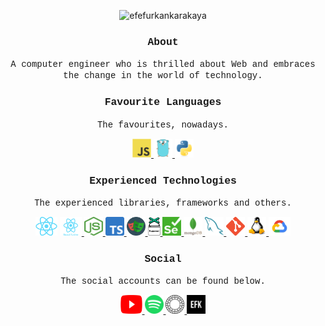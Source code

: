 <!-- <p align="center> <img src="./efk-logo.png" width=30 height=30 /> </p> -->

<!-- <p align="center">
</p> -->

<div name="stats" align="center">
   <p align="center"> 
      <img src="https://komarev.com/ghpvc/?username=efefurkankarakaya&label=Profile%20views&color=0e75b6&style=flat" alt="efefurkankarakaya" /> 
   </p>
</div>

<div id="about" align="center">
   <h3><font face="courier">About</font></h3>
   <p><font face="courier">A computer engineer who is thrilled about Web and embraces the change in the world of technology.</font></p>
</div>

<div id="favourite" align="center">
   <h3><font face="courier">Favourite Languages</font></h3>
   <p align="center"><font face="courier">The favourites, nowadays.</font></p>
   <div id="inner-favourite">
      <a href="https://developer.mozilla.org/en-US/docs/Web/JavaScript" target="_blank" rel="noreferrer"> 
         <img src="https://raw.githubusercontent.com/devicons/devicon/master/icons/javascript/javascript-original.svg" alt="javascript" width="30" height="30"/> 
      </a> 
      <a href="https://golang.org" target="_blank" rel="noreferrer"> 
         <img src="https://raw.githubusercontent.com/devicons/devicon/master/icons/go/go-original.svg" alt="go" width="30" height="30"/> 
      </a> 
      <a href="https://www.python.org" target="_blank" rel="noreferrer"> 
         <img src="https://raw.githubusercontent.com/devicons/devicon/master/icons/python/python-original.svg" alt="python" width="30" height="30"/> 
      </a> 
   </div>
</div>

<div id="experienced" align="center">
   <h3><font face="courier">Experienced Technologies</font></h3>
   <p align="center"><font face="courier">The experienced libraries, frameworks and others.</font></p>
   <div id="inner-experienced>
      <!-- Front-end Libraries & Frameworks -->
      <!-- NOTE: React is not a framework, a library but React Native is. -->
      <a href="https://react.dev/" target="_blank" rel="noreferrer"> 
         <img src="./logo/tech/react.png" alt="react" width="35" height="30"/> 
      </a>
      <a href="https://reactnative.dev/" target="_blank" rel="noreferrer"> 
         <img src="./logo/tech/react-native.svg" alt="react-native" width="35" height="30"/> 
      </a>
      <!-- Server / Runtime Environment -->
      <a href="https://nodejs.org/" target="_blank" rel="noreferrer"> 
         <img src="./logo/tech/nodejs.png" alt="node.js" width="30" height="30"/> 
      </a>
      <!-- Other Languages -->
      <a href="https://www.typescriptlang.org/" target="_blank" rel="noreferrer"> 
         <img src="./logo/tech/ts.png" alt="typescript" width="30" height="30"/> 
      </a>
      <!-- Automation -->
      <a href="https://playwright.dev/" target="_blank" rel="noreferrer"> 
         <img src="./logo/tech/playwright.png" alt="playwright" width="30" height="30"/> 
      </a>
      <a href="https://pptr.dev/" target="_blank" rel="noreferrer"> 
         <img src="./logo/tech/puppeteer.png" alt="puppeteer" width="20" height="30"/> 
      </a>
      <a href="https://selenium-python.readthedocs.io/index.html" target="_blank" rel="noreferrer"> 
         <img src="./logo/tech/selenium.png" alt="selenium" width="30" height="30"/> 
      </a>
      <!-- Databases -->
      <a href="https://www.mongodb.com/" target="_blank" rel="noreferrer"> 
         <img src="./logo/tech/mongodb3.png" alt="mongodb" width="30" height="30"/> 
      </a>
         <a href="https://www.mysql.com/" target="_blank" rel="noreferrer"> 
         <img src="./logo/tech/mysql.png" alt="mysql" width="30" height="30"/> 
      </a>
      <!-- Version Control Systems -->
      <a href="https://git-scm.com/" target="_blank" rel="noreferrer"> 
         <img src="./logo/tech/git.png" alt="git" width="30" height="30"/> 
      </a>
      <!-- Cloud -->
      <a href="https://github.com/torvalds/linux" target="_blank" rel="noreferrer"> 
         <img src="./logo/tech/linux.png" alt="linux" width="30" height="30"/> 
      </a>
      <a href="https://cloud.google.com/" target="_blank" rel="noreferrer"> 
         <img src="./logo/tech/gcloud2.png" alt="google-cloud" width="35" height="30"/> 
      </a>
   </div>
</div>

<div id="social" align="center">
   <h3><font face="courier">Social</font></h3>
   <p align="center"><font face="courier">The social accounts can be found below.</font></p>
   <div id="inner-social">
      <a href="https://youtube.com/@efefurkankarakaya" target="_blank" rel="noreferrer"> 
         <img src="./logo/social/youtube2.webp" alt="Efe on YouTube" width="35" height="30"/>
      <a href="https://sptfy.com/efefurkankarakaya" target="_blank" rel="noreferrer"> 
         <img src="./logo/social/spotify.webp" alt="Efe on Spotify" width="30" height="30"/> 
      </a>
         <a href="https://vsco.co/efefurkankarakaya" target="_blank" rel="noreferrer"> 
         <img src="./logo/social/vsco.png" alt="Efe on VSCO" width="30" height="30"/> 
      </a>
      <a href="https://efefurkankarakaya.com" target="_blank" rel="noreferrer"> 
         <img src="./logo/social/efk-logo.png" alt="EFK's personal website" width="30" height="30"> 
      </a>
   </div>
</div>

<!--
<p align="center"> <img src="https://komarev.com/ghpvc/?username=efefurkankarakaya&label=Profile%20views&color=4287f5&style=flat" alt="efefurkankarakaya" /> </p>
-->

<!--
<div align="center">
   <div class="nerd">
      <img src="https://img.shields.io/badge/Arch_Linux-1793D1?style=for-the-badge&logo=arch-linux&logoColor=white" />
   </div>

   <div class="languages">
      <img src="https://img.shields.io/badge/JavaScript-F7DF1E?style=for-the-badge&logo=javascript&logoColor=black" />
      <img src="https://img.shields.io/badge/Python-14354C?style=for-the-badge&logo=python&logoColor=white" />
      <img src="https://img.shields.io/badge/C%2B%2B-00599C?style=for-the-badge&logo=c%2B%2B&logoColor=white" />
   </div>

   <div>
      <img src="https://img.shields.io/badge/Node.js-43853D?style=for-the-badge&logo=node-dot-js&logoColor=white" />
      <img src="https://img.shields.io/badge/Docker-2CA5E0?style=for-the-badge&logo=docker&logoColor=white" />
      <img src="https://img.shields.io/badge/Selenium-43B02A?style=for-the-badge&logo=Selenium&logoColor=white" />
   </div>

   <div class="concepts">
      <img src="https://img.shields.io/badge/Shell_Script-121011?style=for-the-badge&logo=gnu-bash&logoColor=white" />
   </div>

   <div class="databases">
      <img src="https://img.shields.io/badge/MySQL-00000F?style=for-the-badge&logo=mysql&logoColor=white" />
      <img src="https://img.shields.io/badge/PostgreSQL-316192?style=for-the-badge&logo=postgresql&logoColor=white" />
   </div>

   <div class="text-editors">
      <img src="https://img.shields.io/badge/Visual_Studio_Code-0078D4?style=for-the-badge&logo=visual%20studio%20code&logoColor=white">
      <img src="https://img.shields.io/badge/Atom-66595C?style=for-the-badge&logo=Atom&logoColor=white">
   </div>

   <div class="social-media">
      <a href="https://hackerrank.com/efekarakaya"><img src="https://img.shields.io/badge/-Hackerrank-2EC866?style=for-the-badge&logo=HackerRank&logoColor=white" /></a>
      <a href="https://www.youtube.com/channel/UCuGX_0FRdNkDneDAjAWVu3g"><img src="https://img.shields.io/badge/YouTube-FF0000?style=for-the-badge&logo=youtube&logoColor=white" /></a>
      <a href="https://linkedin.com/in/efefurkankarakaya"><img src="https://img.shields.io/badge/LinkedIn-0077B5?style=for-the-badge&logo=linkedin&logoColor=white"></a>
   </div>
</div>
-->
